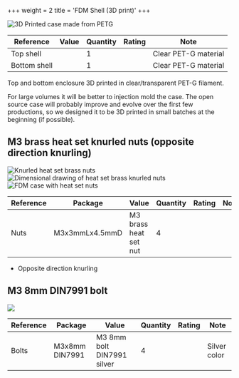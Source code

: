 +++
weight = 2
title = 'FDM Shell (3D print)'
+++

![3D Printed case made from PETG](/images/docs/enclosure/enclosure-petg.jpg)

|**Reference**  |**Value**|**Quantity**|**Rating**  |**Note**|
|-|-|-|-|-|
|Top shell  ||1  | |Clear PET-G material  |
|Bottom shell||1||Clear PET-G material|

Top and bottom enclosure 3D printed in clear/transparent PET-G filament. 

For large volumes it will be better to injection mold the case. The open source case will probably improve and evolve over the first few productions, so we designed it to be 3D printed in small batches at the beginning (if possible).

## M3 brass heat set knurled nuts (opposite direction knurling)

![Knurled heat set brass nuts](/images/docs/enclosure/heatset-nut.jpg)![Dimensional drawing of heat set brass knurled nuts](/images/docs/enclosure/heatset-nut2.png)![FDM case with heat set nuts](/images/docs/enclosure/heat-set-inserts-bottom.jpg)

|**Reference**|**Package**|**Value**|**Quantity**|**Rating**|**Note**|
|-|-|-|-|-|-|
|Nuts  |M3x3mmLx4.5mmD|M3 brass heat set nut  |4  | |

- Opposite direction knurling 

## M3 8mm DIN7991 bolt
  
![](/images/docs/enclosure/din7991.png)

|**Reference**|**Package**|**Value**|**Quantity**|**Rating**|**Note**|
|-|-|-|-|-|-|
|Bolts|M3x8mm DIN7991|M3 8mm bolt DIN7991 silver|4||Silver color|